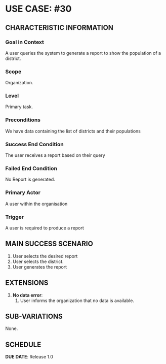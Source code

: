 


# USE CASE: #30

## CHARACTERISTIC INFORMATION

### Goal in Context
A user queries the system to generate a report to show the population of a district.

### Scope

Organization.

### Level

Primary task.
### Preconditions

We have data containing the list of districts and their populations

### Success End Condition

The user receives a report based on their query

### Failed End Condition

No Report is generated.

### Primary Actor

A user within the organisation

### Trigger

A user is required to produce a report

## MAIN SUCCESS SCENARIO

1. User selects the desired report
2. User selects the district.
3. User generates the report


## EXTENSIONS

3. **No data error**:
    1. User informs the organization that no data is available.

## SUB-VARIATIONS

None.

## SCHEDULE

**DUE DATE**: Release 1.0